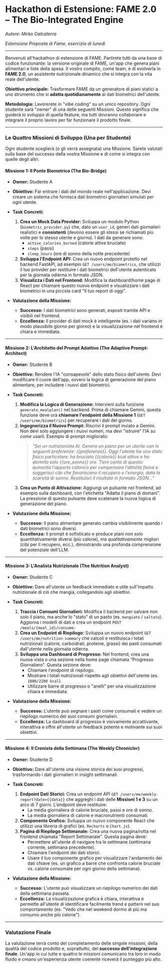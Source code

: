 # **Hackathon di Estensione: FAME 2.0 – The Bio-Integrated Engine**

*Autore: Mirko Calcaterra*

*Estensione Proposta di Fame, esercizio di lunedì*

---

Benvenuti all'hackathon di estensione di FAME. Partirete tutti da una base di codice funzionante: la versione originale di FAME, un'app che genera piani alimentari e liste della spesa. Il vostro compito, come team, è di evolverla in **FAME 2.0**, un assistente nutrizionale dinamico che si integra con la vita reale dell'utente.

**Obiettivo principale:** Trasformare FAME da un generatore di piani statici a uno strumento che si **adatta quotidianamente** ai dati biometrici dell'utente.

**Metodologia:** Lavorerete in "vibe coding" su un unico repository. Ogni studente sarà "owner" di una delle seguenti Missioni. Questo significa che guiderà lo sviluppo di quella feature, ma tutti dovranno collaborare e integrare il proprio lavoro per far funzionare il prodotto finale.

---

### **Le Quattro Missioni di Sviluppo (Una per Studente)**

Ogni studente sceglierà (o gli verrà assegnata) una Missione. Sarete valutati sulla base del successo della vostra Missione e di come si integra con quelle degli altri.

#### **Missione 1: Il Ponte Biometrico (The Bio-Bridge)**

*   **Owner:** Studente A
*   **Obiettivo:** Far entrare i dati del mondo reale nell'applicazione. Devi creare un sistema che fornisca dati biometrici giornalieri simulati per ogni utente.

*   **Task Concreti:**
    1.  **Crea un Mock Data Provider:** Sviluppa un modulo Python (`biometric_provider.py`) che, dato un `user_id`, generi dati giornalieri realistici e **consistenti** (devono essere gli stessi se richiamati più volte per lo stesso utente e giorno). I dati da generare sono:
        *   `active_calories_burned` (calorie attive bruciate)
        *   `steps` (passi)
        *   `sleep_hours` (ore di sonno della notte precedente)
    2.  **Sviluppa l'Endpoint API:** Crea un nuovo endpoint protetto nel backend FastAPI, ad esempio `GET /users/me/biometrics`, che utilizzi il tuo provider per restituire i dati biometrici dell'utente autenticato per la giornata odierna in formato JSON.
    3.  **Visualizza i Dati nel Frontend:** Modifica la dashboard/home page di React per chiamare questo nuovo endpoint e visualizzare i dati biometrici in una piccola card "Il tuo report di oggi".

*   **Valutazione della Missione:**
    *   **Successo:** I dati biometrici sono generati, esposti tramite API e visibili nel frontend.
    *   **Eccellenza:** Il provider di dati mock è intelligente (es. i dati variano in modo plausibile giorno per giorno) e la visualizzazione nel frontend è chiara e immediata.

---

#### **Missione 2: L'Architetto del Prompt Adattivo (The Adaptive Prompt-Architect)**

*   **Owner:** Studente B
*   **Obiettivo:** Rendere l'IA "consapevole" dello stato fisico dell'utente. Devi modificare il cuore dell'app, ovvero la logica di generazione del piano alimentare, per includere i nuovi dati biometrici.

*   **Task Concreti:**
    1.  **Modifica la Logica di Generazione:** Intervieni sulla funzione `generate_mealplan()` nel backend. Prima di chiamare Gemini, questa funzione deve ora **chiamare l'endpoint della Missione 1** (`GET /users/me/biometrics`) per recuperare i dati del giorno.
    2.  **Ingegnerizza il Nuovo Prompt:** Riscrivi il prompt inviato a Gemini. Non devi solo aggiungere i nuovi numeri, ma devi "istruire" l'IA su *come* usarli. Esempio di prompt migliorato:
        > *"Sei un nutrizionista AI. Genera un piano per un utente con le seguenti preferenze: {{preferenze}}. Oggi l'utente ha uno stato fisico particolare: ha bruciato {{calorie}} kcal attive e ha dormito solo {{ore_sonno}} ore. Tieni conto di questo: aumenta l'apporto calorico per compensare l'attività fisica e suggerisci cibi che favoriscano il recupero e l'energia, data la scarsità di sonno. Restituisci il risultato in formato JSON..."*
    3.  **Crea un Punto di Attivazione:** Aggiungi un pulsante nel frontend, ad esempio sulla dashboard, con l'etichetta "Adatta il piano di domani". La pressione di questo pulsante deve scatenare la nuova logica di generazione del piano.

*   **Valutazione della Missione:**
    *   **Successo:** Il piano alimentare generato cambia visibilmente quando i dati biometrici sono diversi.
    *   **Eccellenza:** Il prompt è sofisticato e produce piani non solo quantitativamente diversi (più calorie), ma *qualitativamente* migliori (cibi per il recupero, ecc.), dimostrando una profonda comprensione del potenziale dell'LLM.

---

#### **Missione 3: L'Analista Nutrizionale (The Nutrition Analyst)**

*   **Owner:** Studente C
*   **Obiettivo:** Dare all'utente un feedback immediato e utile sull'impatto nutrizionale di ciò che mangia, collegandolo agli obiettivi.

*   **Task Concreti:**
    1.  **Traccia i Consumi Giornalieri:** Modifica il backend per salvare non solo il piano, ma anche lo "stato" di un pasto (es. `mangiato` / `saltato`). Aggiorna i modelli di dati e crea un endpoint `POST /meals/{meal_id}/consume`.
    2.  **Crea un Endpoint di Riepilogo:** Sviluppa un nuovo endpoint `GET /users/me/nutrition-summary` che calcoli e restituisca i totali nutrizionali (calorie, carboidrati, proteine, grassi) dei pasti consumati dall'utente nella giornata odierna.
    3.  **Sviluppa una Dashboard di Progresso:** Nel frontend, crea una nuova vista o una sezione nella home page chiamata "Progresso Giornaliero". Questa sezione deve:
        *   Chiamare l'endpoint di riepilogo.
        *   Mostrare i totali nutrizionali rispetto agli obiettivi dell'utente (es. `1800/2200 kcal`).
        *   Utilizzare barre di progresso o "anelli" per una visualizzazione chiara e immediata.

*   **Valutazione della Missione:**
    *   **Successo:** L'utente può segnare i pasti come consumati e vedere un riepilogo numerico dei suoi consumi giornalieri.
    *   **Eccellenza:** La dashboard di progresso è visivamente accattivante, interattiva e offre all'utente un feedback potente e motivante sui suoi obiettivi.

---

#### **Missione 4: Il Cronista della Settimana (The Weekly Chronicler)**

*   **Owner:** Studente D
*   **Obiettivo:** Dare all'utente una visione storica dei suoi progressi, trasformando i dati giornalieri in insight settimanali.

*   **Task Concreti:**
    1.  **Endpoint Dati Storici:** Crea un endpoint API `GET /users/me/weekly-report?date={{data}}` che aggreghi i dati delle **Missioni 1 e 3** su un arco di 7 giorni. L'endpoint deve restituire:
        *   La media giornaliera di calorie bruciate, passi e ore di sonno.
        *   La media giornaliera di calorie e macronutrienti consumati.
    2.  **Componente Grafico:** Sviluppa un nuovo componente React che utilizzi una libreria di grafici (es. `Recharts` o `Chart.js`).
    3.  **Pagina di Riepilogo Settimanale:** Crea una nuova pagina/rotta nel frontend chiamata "Report Settimanale". Questa pagina deve:
        *   Permettere all'utente di navigare tra le settimane (settimana corrente, settimana precedente).
        *   Chiamare l'endpoint dei dati storici.
        *   Usare il tuo componente grafico per visualizzare l'andamento dei dati chiave (es. un grafico a barre che confronta calorie bruciate vs. calorie consumate per ogni giorno della settimana).

*   **Valutazione della Missione:**
    *   **Successo:** L'utente può visualizzare un riepilogo numerico dei dati della settimana passata.
    *   **Eccellenza:** La visualizzazione grafica è chiara, interattiva e permette all'utente di identificare facilmente trend e pattern nel suo comportamento (es. "Vedo che nel weekend dormo di più ma consumo anche più calorie").

---
### **Valutazione Finale**

La valutazione terrà conto del completamento delle singole missioni, della qualità del codice prodotto e, soprattutto, del **successo dell'integrazione finale**. Un'app in cui tutte e quattro le missioni comunicano tra loro in modo fluido e creano un'esperienza utente coerente riceverà il punteggio più alto.
